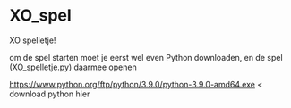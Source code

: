 # XO_spel
XO spelletje!

om de spel starten moet je eerst wel even Python downloaden, en de spel (XO_spelletje.py) daarmee openen

https://www.python.org/ftp/python/3.9.0/python-3.9.0-amd64.exe < download python hier


